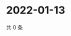 # 2022-01-13

共 0 条

<!-- BEGIN WEIBO -->
<!-- 最后更新时间 Thu Jan 13 2022 20:02:10 GMT+0800 (China Standard Time) -->

<!-- END WEIBO -->
